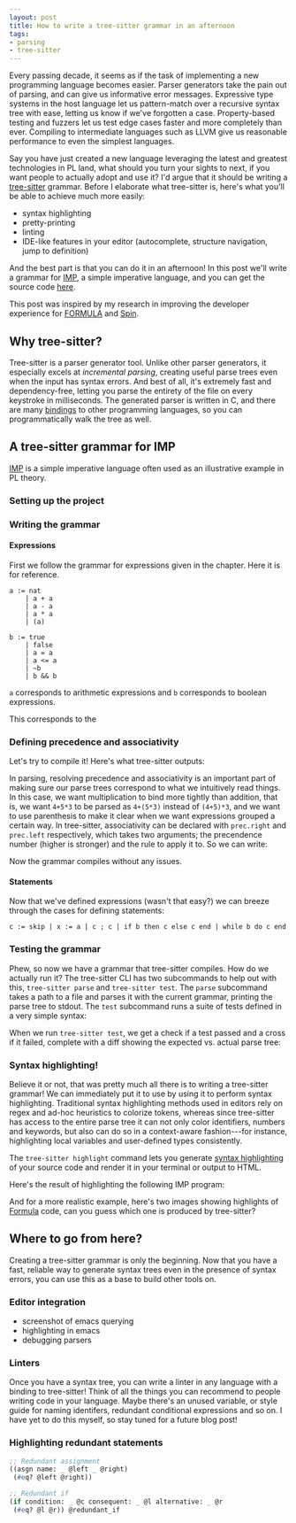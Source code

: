 ```yaml
---
layout: post
title: How to write a tree-sitter grammar in an afternoon
tags:
- parsing
- tree-sitter
---
```


Every passing decade, it seems as if the task of implementing a new
programming language becomes easier.  Parser generators take the pain
out of parsing, and can give us informative error messages.
Expressive type systems in the host language let us pattern-match over
a recursive syntax tree with ease, letting us know if we've forgotten
a case.  Property-based testing and fuzzers let us test edge cases
faster and more completely than ever.  Compiling to intermediate
languages such as LLVM give us reasonable performance to even the
simplest languages.

Say you have just created a new language leveraging the latest and
greatest technologies in PL land, what should you turn your sights to
next, if you want people to actually adopt and use it?  I'd argue that
it should be writing a
[tree-sitter](https://tree-sitter.github.io/tree-sitter/) grammar.
Before I elaborate what tree-sitter is, here's what you'll be able to
achieve much more easily:

- syntax highlighting
- pretty-printing
- linting
- IDE-like features in your editor (autocomplete, structure
  navigation, jump to definition)

And the best part is that you can do it in an afternoon!  In this post
we'll write a grammar for
[IMP](https://softwarefoundations.cis.upenn.edu/lf-current/Imp.html),
a simple imperative language, and you can get the source code
[here](https://github.com/siraben/tree-sitter-imp).

This post was inspired by my research in improving the developer
experience for
[FORMULA](https://github.com/siraben/tree-sitter-formula) and
[Spin](https://github.com/siraben/tree-sitter-promela).

## Why tree-sitter?
Tree-sitter is a parser generator tool.  Unlike other parser
generators, it especially excels at *incremental parsing*, creating
useful parse trees even when the input has syntax errors.  And best of
all, it's extremely fast and dependency-free, letting you parse the
entirety of the file on every keystroke in milliseconds.  The
generated parser is written in C, and there are many
[bindings](https://tree-sitter.github.io/tree-sitter/#language-bindings)
to other programming languages, so you can programmatically walk the
tree as well.

## A tree-sitter grammar for IMP
[IMP](https://softwarefoundations.cis.upenn.edu/lf-current/Imp.html)
is a simple imperative language often used as an illustrative example
in PL theory.

### Setting up the project
### Writing the grammar
#### Expressions
First we follow the grammar for expressions given in the chapter.
Here it is for reference.

```
a := nat
    | a + a
    | a - a
    | a * a
    | (a)

b := true
    | false
    | a = a
    | a <= a
    | ~b
    | b && b
```

`a` corresponds to arithmetic expressions and `b` corresponds to
boolean expressions.

This corresponds to the 

### Defining precedence and associativity
Let's try to compile it!  Here's what tree-sitter outputs:


In parsing, resolving precedence and associativity is an important
part of making sure our parse trees correspond to what we intuitively
read things.  In this case, we want multiplication to bind more
tightly than addition, that is, we want `4+5*3` to be parsed as
`4+(5*3)` instead of `(4+5)*3`, and we want to use parenthesis to make
it clear when we want expressions grouped a certain way.  In
tree-sitter, associativity can be declared with `prec.right` and
`prec.left` respectively, which takes two arguments; the precendence
number (higher is stronger) and the rule to apply it to.  So we can
write:

<!-- code with fixed associativity -->

Now the grammar compiles without any issues.

#### Statements
Now that we've defined expressions (wasn't that easy?) we can breeze
through the cases for defining statements:

```
c := skip | x := a | c ; c | if b then c else c end | while b do c end
```

### Testing the grammar
Phew, so now we have a grammar that tree-sitter compiles.  How do we
actually run it?  The tree-sitter CLI has two subcommands to help out
with this, `tree-sitter parse` and `tree-sitter test`.  The `parse`
subcommand takes a path to a file and parses it with the current
grammar, printing the parse tree to stdout.  The `test` subcommand
runs a suite of tests defined in a very simple syntax:

<!-- example of test file  -->

When we run `tree-sitter test`, we get a check if a test passed and a
cross if it failed, complete with a diff showing the expected
vs. actual parse tree:

<!-- example of running tree-sitter test with incorrect parse -->


### Syntax highlighting!
Believe it or not, that was pretty much all there is to writing a
tree-sitter grammar!  We can immediately put it to use by using it to
perform syntax highlighting.  Traditional syntax highlighting methods
used in editors rely on regex and ad-hoc heuristics to colorize
tokens, whereas since tree-sitter has access to the entire parse tree
it can not only color identifiers, numbers and keywords, but also can
do so in a context-aware fashion---for instance, highlighting local
variables and user-defined types consistently.

The `tree-sitter highlight` command lets you generate [syntax
highlighting](https://tree-sitter.github.io/tree-sitter/syntax-highlighting)
of your source code and render it in your terminal or output to HTML.

Here's the result of highlighting the following IMP program:

<!-- IMP program highlighted -->

And for a more realistic example, here's two images showing highlights
of [Formula](https://github.com/VUISIS/formula-dotnet) code, can you
guess which one is produced by tree-sitter?

<!-- formula example -->

## Where to go from here?
Creating a tree-sitter grammar is only the beginning.  Now that you
have a fast, reliable way to generate syntax trees even in the
presence of syntax errors, you can use this as a base to build other
tools on.


### Editor integration
- screenshot of emacs querying
- highlighting in emacs
- debugging parsers

### Linters
Once you have a syntax tree, you can write a linter in any language
with a binding to tree-sitter!  Think of all the things you can
recommend to people writing code in your language.  Maybe there's an
unused variable, or style guide for naming identifers, redundant
conditional expressions and so on.  I have yet to do this myself, so
stay tuned for a future blog post!

### Highlighting redundant statements

```scheme
;; Redundant assignment
((asgn name: _ @left _ @right)
 (#eq? @left @right))

;; Redundant if
(if condition: _ @c consequent: _ @l alternative: _ @r
 (#eq? @l @r)) @redundant_if
```

